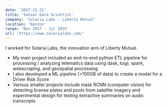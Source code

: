 ```yaml
---
date: '2017-12-21'
title: 'Senior Data Scientist'
company: 'Solaria Labs - Liberty Mutual'
location: 'Boston'
range: 'Nov 2017 - Jul 2019'
url: 'https://www.solarialabs.com/'
---
```


I worked for Solaria Labs, the innovation arm of Liberty Mutual.

- My main project included an end-to-end python ETL pipeline for processing / analyzing telematics data using dask, luigi, spark, webscraping, and geospatial processing
- I also developed a ML pipeline (>100GB of data) to create a model for a Driver Risk Score
- Various smaller projects include mask RCNN (computer vision) for detecting license plates and pools from satellite imagery and experimental design for testing extractive summaries on audio transcripts
